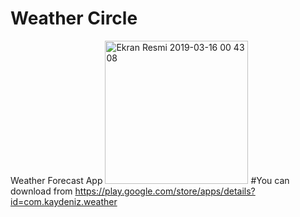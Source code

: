 # Weather Circle
Weather Forecast App
<img width="229" alt="Ekran Resmi 2019-03-16 00 43 08" src="https://user-images.githubusercontent.com/40859360/54696000-0d040900-4b3c-11e9-971c-04b42d636f94.png">
#You can download from https://play.google.com/store/apps/details?id=com.kaydeniz.weather
